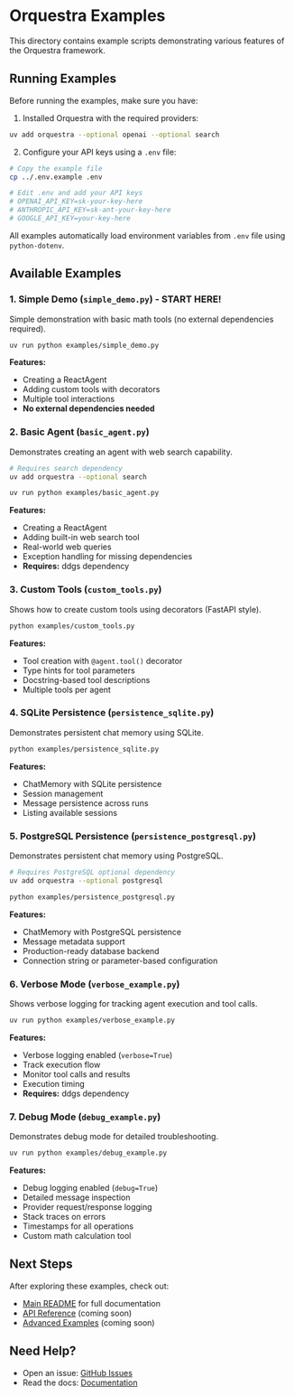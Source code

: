# Orquestra Examples

This directory contains example scripts demonstrating various features of the Orquestra framework.

## Running Examples

Before running the examples, make sure you have:

1. Installed Orquestra with the required providers:
```bash
uv add orquestra --optional openai --optional search
```

2. Configure your API keys using a `.env` file:
```bash
# Copy the example file
cp ../.env.example .env

# Edit .env and add your API keys
# OPENAI_API_KEY=sk-your-key-here
# ANTHROPIC_API_KEY=sk-ant-your-key-here
# GOOGLE_API_KEY=your-key-here
```

All examples automatically load environment variables from `.env` file using `python-dotenv`.

## Available Examples

### 1. Simple Demo (`simple_demo.py`) - **START HERE!**

Simple demonstration with basic math tools (no external dependencies required).

```bash
uv run python examples/simple_demo.py
```

**Features:**
- Creating a ReactAgent
- Adding custom tools with decorators
- Multiple tool interactions
- **No external dependencies needed**

### 2. Basic Agent (`basic_agent.py`)

Demonstrates creating an agent with web search capability.

```bash
# Requires search dependency
uv add orquestra --optional search

uv run python examples/basic_agent.py
```

**Features:**
- Creating a ReactAgent
- Adding built-in web search tool
- Real-world web queries
- Exception handling for missing dependencies
- **Requires:** ddgs dependency

### 3. Custom Tools (`custom_tools.py`)

Shows how to create custom tools using decorators (FastAPI style).

```bash
python examples/custom_tools.py
```

**Features:**
- Tool creation with `@agent.tool()` decorator
- Type hints for tool parameters
- Docstring-based tool descriptions
- Multiple tools per agent

### 4. SQLite Persistence (`persistence_sqlite.py`)

Demonstrates persistent chat memory using SQLite.

```bash
python examples/persistence_sqlite.py
```

**Features:**
- ChatMemory with SQLite persistence
- Session management
- Message persistence across runs
- Listing available sessions

### 5. PostgreSQL Persistence (`persistence_postgresql.py`)

Demonstrates persistent chat memory using PostgreSQL.

```bash
# Requires PostgreSQL optional dependency
uv add orquestra --optional postgresql

python examples/persistence_postgresql.py
```

**Features:**
- ChatMemory with PostgreSQL persistence
- Message metadata support
- Production-ready database backend
- Connection string or parameter-based configuration

### 6. Verbose Mode (`verbose_example.py`)

Shows verbose logging for tracking agent execution and tool calls.

```bash
uv run python examples/verbose_example.py
```

**Features:**
- Verbose logging enabled (`verbose=True`)
- Track execution flow
- Monitor tool calls and results
- Execution timing
- **Requires:** ddgs dependency

### 7. Debug Mode (`debug_example.py`)

Demonstrates debug mode for detailed troubleshooting.

```bash
uv run python examples/debug_example.py
```

**Features:**
- Debug logging enabled (`debug=True`)
- Detailed message inspection
- Provider request/response logging
- Stack traces on errors
- Timestamps for all operations
- Custom math calculation tool

## Next Steps

After exploring these examples, check out:

- [Main README](../README.md) for full documentation
- [API Reference](../docs/api.md) (coming soon)
- [Advanced Examples](../docs/examples.md) (coming soon)

## Need Help?

- Open an issue: [GitHub Issues](https://github.com/marcosf63/orquestra/issues)
- Read the docs: [Documentation](https://github.com/marcosf63/orquestra#readme)
